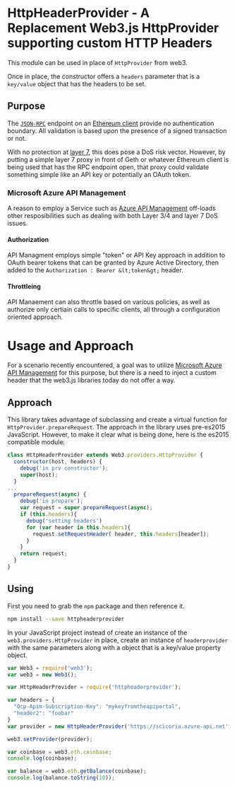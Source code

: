 # HttpHeaderProvider - A Replacement Web3.js HttpProvider supporting custom HTTP Headers
This module can be used in place of `HttpProvider` from web3.

Once in place, the constructor offers a `headers` parameter that is a `key/value` object that has the headers to be set.

## Purpose
The [`JSON-RPC`](https://github.com/ethereum/wiki/wiki/JSON-RPC) endpoint on an [Ethereum client](https://geth.ethereum.org) provide no authentication boundary. All validation is based upon the presence of a signed transaction or not.

With no protection at [layer 7](https://www.nginx.com/resources/glossary/layer-7-load-balancing/), this does pose a DoS risk vector. However, by putting a simple layer 7 proxy in front of Geth or whatever Ethereum client is being used that has the RPC endpoint open, that proxy could validate something simple like an API key or potentially an OAuth token.

### Microsoft Azure API Management
A reason to employ a Service such as [Azure API Management](https://azure.microsoft.com/en-us/services/api-management/) off-loads other resposibilities such as dealing with both Layer 3/4 and layer 7 DoS issues. 

#### Authorization
API Managment employs simple "token" or API Key approach in addition to OAuth bearer tokens that can be granted by Azure Active Directory, then added to the `Authorization : Bearer &lt;token&gt;` header.
#### Throttleing
API Manaement can also throttle based on various policies, as well as authorize only certiain calls to specific clients, all through a configuration oriented approach.


# Usage and Approach

For a scenario recently encountered, a goal was to utilize [Microsoft Azure API Management](https://azure.microsoft.com/en-us/services/api-management/) for this purpose, but there is a need to inject a custom header that the web3.js libraries today do not offer a way.

## Approach

This library takes advantage of subclassing and create a virtual function for `HttpProvider.prepareRequest`. The approach in the library uses pre-es2015 JavaScript. However, to make it clear what is being done, here is the es2015 compatible module:

```javascript
class HttpHeaderProvider extends Web3.providers.HttpProvider {
  constructor(host, headers) {
    debug('in prv constructor');
    super(host);
  }
...
  prepareRequest(async) {
    debug('in prepare');
    var request = super.prepareRequest(async);
    if (this.headers){
      debug('setting headers')
      for (var header in this.headers){
        request.setRequestHeader( header, this.headers[header]);
      }
    }
    return request;
  }
}
```

## Using

First you need to grab the `npm` package and then reference it.

```bash
npm install --save httpheaderprovider

```

In your JavaScript project instead of create an instance of the `web3.providers.HttpProvider` in place, create an instance of `headerprovider` with the same parameters along with a object that is a key/value property object.

```javascript
var Web3 = require('web3');
var web3 = new Web3();

var HttpHeaderProvider = require('httpheaderprovider');

var headers = {
  "Ocp-Apim-Subscription-Key": "mykeyfromtheapiportal",
  "header2": "foobar"
}
var provider = new HttpHeaderProvider('https://scicoria.azure-api.net', headers);

web3.setProvider(provider);

var coinbase = web3.eth.coinbase;
console.log(coinbase);

var balance = web3.eth.getBalance(coinbase);
console.log(balance.toString(10));
```